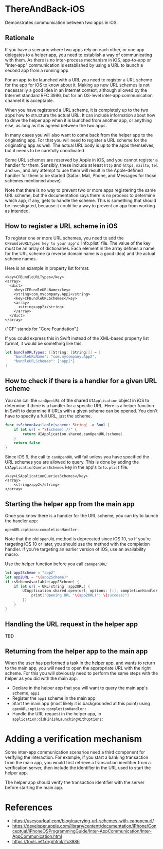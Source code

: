 # ThereAndBack-iOS

Demonstrates communication between two apps in iOS.

## Rationale

If you have a scenario where two apps rely on each other, or one app delegates to 
a helper app, you need to establish a way of communicating with them. As there is
no inter-process mechanism in iOS, app-to-app or "inter-app" communication is established 
by using a URL to launch a second app from a running app.

For an app to be launched with a URL you need to register a URL scheme for the app
for iOS to know about it.
Making up new URL schemes is not necessarily a good idea in an Internet context,
although allowed by the Internet standard RFC 3986,
but for an OS-level inter-app communication channel it is acceptable.

When you have registered a URL scheme, it is completely up to the two apps how
to structure the actual URL. It can include information about how to drive the 
helper app when it is launched from another app, or anything else, as long as
it is agreed between the two apps.

In many cases you will also want to come back from the helper app to the originating
app. For that you will need to register a URL scheme for the originating app as well.
The actual URL body is up to the apps themselves, but it needs to be carefully
coordinated.

Some URL schemes are reserved by Apple in iOS, and you cannot register a handler
for them. Sensibly, these include at least `http` and `https`, `mailto`, `tel` and `sms`,
and any attempt to use them will result in the Apple-defined handler for them to
be started (Safari, Mail, Phone, and Messages for those schemes mentioned above).

Note that there is no way to prevent two or more apps registering the same URL
scheme, but the documentation says there is no process to determine which app,
if any, gets to handle the scheme. This is something that should be investigated,
because it could be a way to prevent an app from working as intended.

## How to register a URL scheme in iOS

To register one or more URL schemes, you need to add the `CFBundleURLTypes key to your
app's `Info.plist` file. The value of the key must be an array of dictionaries.
Each element in the array defines a name for the URL scheme (a reverse domain name
is a good idea) and the actual scheme names.

Here is an example in property list format:

```
<key>CFBundleURLTypes</key>
<array>
  <dict>
    <key>CFBundleURLName</key>
    <string>com.mycompany.App2</string>
    <key>CFBundleURLSchemes</key>
    <array>
      <string>app2</string>
    </array>
  </dict>
</array>
```

("CF" stands for "Core Foundation".)

If you could express this in Swift instead of the XML-based property list format,
it would be something like this:

```swift
let bundleURLTypes: [[String: [String]]] = [
    "bundleURLName": "com.mycompany.App2",
    "bundleURLSchemes": ["app2"]
]
```

## How to check if there is a handler for a given URL scheme

You can call the `canOpenURL` of the shared `UIApplication` object in iOS to determine if there 
is a handler for a specific URL. Here is a helper function in Swift to determine
if URLs with a given scheme can be opened. You don't have to specify a full URL,
just the scheme.

```swift
func isSchemeAvailable(scheme: String) -> Bool {
    if let url = "\(scheme)://" {
        return UIApplication.shared.canOpenURL(scheme)
    }
    return false
}
```

Since iOS 9, the call to `canOpenURL` will fail unless you have specified 
the URL schemes you are allowed to query. This is done by adding the
`LSApplicationQueriesSchemes` key in the app's `Info.plist` file.

```
<key>LSApplicationQueriesSchemes</key>
<array>
    <string>app2</string>
</array>
```

## Starting the helper app from the main app

Once you know there is a handler for the URL scheme, you can try to launch
the handler app:

`openURL:options:completionHandler:`

Note that the old `openURL` method is deprecated since iOS 10, so if you're 
targeting iOS 10 or later, you should use the method with the completion
handler. If you're targeting an earlier version of iOS, use an availability
macro.

Use the helper function before you call `canOpenURL`:

```swift
let app2Scheme = "app2"
let app2URL = "\(app2Scheme)"
if isSchemeAvailable(app2Scheme) {
    if let url = URL(string: app2URL) {
        UIApplication.shared.open(url, options: [:], completionHandler: { (success) in
            print("Opening URL '\(app2URL)': \(success)")
        })        
    }
}
```

## Handling the URL request in the helper app

TBD

## Returning from the helper app to the main app

When the user has performed a task in the helper app, and wants to return
to the main app, you will need to open the appropriate URL with the
right scheme. For this you will obviously need to perform the same steps
with the helper as you did with the main app:

* Declare in the helper app that you will want to query the main app's scheme, `app1`
* Register the `app1` scheme in the main app
* Start the main app (most likely it is backgrounded at this point) using `openURL:options:completionHandler:`
* Handle the URL request in the helper app, in `application:didFinishLaunchingWithOptions:`

# Adding a verification mechanism

Some inter-app communication scenarios need a third component for verifying the 
interaction. For example, if you start a banking transaction from the main app, 
you would first retrieve a transaction identifier from a verification server, then
include the identifier in the URL used to start the helper app.

The helper app should verify the transaction identifier with the server before
starting the main app.

# References

* https://useyourloaf.com/blog/querying-url-schemes-with-canopenurl/
* https://developer.apple.com/library/content/documentation/iPhone/Conceptual/iPhoneOSProgrammingGuide/Inter-AppCommunication/Inter-AppCommunication.html
* https://tools.ietf.org/html/rfc3986

